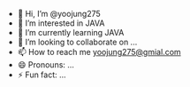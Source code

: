 - 👋 Hi, I’m @yoojung275
- 👀 I’m interested in JAVA
- 🌱 I’m currently learning JAVA
- 💞️ I’m looking to collaborate on ...
- 📫 How to reach me yoojung275@gmial.com
- 😄 Pronouns: ...
- ⚡ Fun fact: ...

<!---
yoojung275/yoojung275 is a ✨ special ✨ repository because its `README.md` (this file) appears on your GitHub profile.
You can click the Preview link to take a look at your changes.
--->

